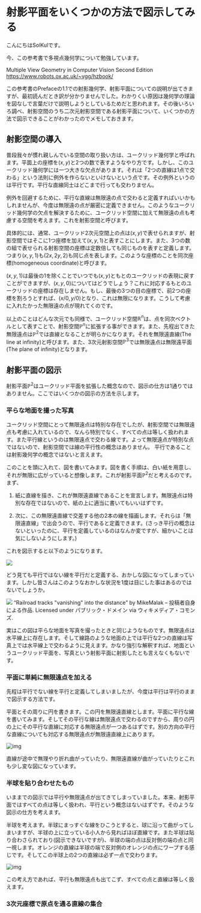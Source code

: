 # 射影平面をいくつかの方法で図示してみる

こんにちはSolKulです。

今、この参考書で多視点幾何学について勉強しています。

Multiple View Geometry in Computer Vision
Second Edition  
https://www.robots.ox.ac.uk/~vgg/hzbook/

この参考書のPrefaceの1.1での射影幾何学、射影平面についての説明が出てきますが、最初読んだとき訳が分かりませんでした。わかりくい原因は幾何学の理論を図なしで言葉だけで説明しようとしているためだと思われます。その後いろいろ調べ、射影空間のうち二次元射影空間である射影平面について、いくつかの方法で図示できることがわかったのでメモしておきます。

## 射影空間の導入

普段我々が慣れ親しんでいる空間の取り扱い方は、ユークリッド幾何学と呼ばれます。平面上の座標を$(x,y)$と2つの数で表すようなやり方です。しかし、このユークリッド幾何学には一つ大きな欠点があります。それは「2つの直線は1点で交わる」という法則に例外を作らないといけないという点です。その例外というのは平行です。平行な直線同士はどこまで行っても交わりません。

例外を回避するために、平行な直線は無限遠の点で交わると定義すればいいかもしれませんが、今度は無限遠の点が厳密に定義できません。このようなユークリッド幾何学の欠点を解決するために、ユークリッド空間に加えて無限遠の点も考慮する空間を考えます。これを射影空間と呼びます。

具体的には、通常、ユークリッド2次元空間上の点は$(x,y)$で表せられますが、射影空間ではそこに1つ座標を加えて$(x,y,1)$と表すことにします。また、3つの数の組で表せられる射影空間の座標は定数倍しても同じものを表すと定義します。つまり$(x,y,1)$も$(2x,2y,2)$も同じ点を表します。このような座標のことを同次座標(homogeneous coordinate)と呼びます。

$(x,y,1)$は最後の$1$を除くことでいつでも$(x,y)$ともとのユークリッドの表現に戻すことができますが、$(x,y,0)$についてはどうでしょう？これに対応するもとのユークリッドの座標は存在しません。もし、最後の3つの目の座標で、前2つの座標を割ろうとすれば、$(x/0,y/0)$となり、これは無限になります。こうして考慮に入れたかった無限遠の点が現れてくのです。

以上のことはどんな次元でも同様で、ユークリッド空間$\mathbb{R}^n$は、点を同次ベクトルとして表すことで、射影空間$\mathbb{P}^n$に拡張する事ができます。また、先程出てきた無限遠点は$\mathbb{P}^2$では直線となることが明らかになります。それを無限遠直線(The line at infinity)と呼びます。また、3次元射影空間$\mathbb{P}^3$では無限遠点は無限遠平面(The plane of infinity)となります。

## 射影平面の図示

射影平面$\mathbb{P}^2$はユークリッド平面を拡張した概念なので、図示の仕方は1通りではありません。ここではいくつかの図示の方法を示します。

### 平らな地面を撮った写真

ユークリッド空間にとって無限遠点は特別な存在でしたが、射影空間では無限遠点も考慮に入れているので、なんら特別でなく、すべての点は等しく扱われます。また平行線というのは無限遠点で交わる線です。よって無限遠点が特別な点ではないので、射影空間では線の平行性の概念はありません。 平行であることは射影幾何学の概念ではないと言えます。

このことを頭に入れて、図を書いてみます。図を書く手順は、白い紙を用意し、それが無限に広がっていると想像します。これが射影平面$\mathbb{P}^2$だと考えるのです。まず、

1. 紙に直線を描き、これが無限遠直線であることを宣言します。無限遠点は特別な存在ではないので、紙の上に適当に書いてもいいはずです。

2. 次に、この無限遠直線で交差する他の2本の線を描画します。それらは「無限遠直線」で出会うので、平行であると定義できます。(さっき平行の概念はないといったのに、平行を定義しているのはなんか変ですが、細かいことは気にしないようにします。)

これを図示すると以下のようになります。

![](figures/ProjectivePlane.png)

どう見ても平行ではない線を平行だと定義する、おかしな図になってしまっています。しかし皆さんはこのようなおかしな状況を1度は目にした事はあるのではないでしょうか。


![](figures/Railroad-Tracks-Perspective.jpg)
“Railroad tracks "vanishing" into the distance” by MikeMalak – 投稿者自身による作品. Licensed under パブリック・ドメイン via ウィキメディア・コモンズ.

実はこの図は平らな地面を写真を撮ったときと同じようなものです。無限遠点は水平線上に存在します。そして線路のような地面の上では平行な2つの直線は写真上では水平線上で交わるように見えます。かなり強引な解釈すれば、地面というユークリッド平面を、写真という射影平面に射影したとも言えなくもないです。

### 平面に単純に無限遠点を加える

先程は平行でない線を平行と定義してしまいましたが、今度は平行は平行のままで図示する方法です。

平面とその周りに円を書きます。この円を無限遠直線とします。平面に平行な線を書いてみます。そしてその平行な線は無限遠点で交わるのですから、周りの円の上にその平行な直線に対応する無限遠点が一つあるはずです。別の方向の平行な直線についても対応する無限遠点が無限遠直線上にあります。

![img](figures/ProjectivePlane02.png)

直線が途中で無理やり折れ曲がっていたり、無限遠直線が曲がっていたりとこれも少し変な図になっています。


### 半球を貼り合わせたもの

いままでの図示では平行や無限遠点が出てきてしまっていました。本来、射影平面ではすべての点は等しく扱われ、平行という概念はないはずです。そのような図示の仕方を考えます。

半球を考えます。半球にまっすぐな線をひこうとすると、球に沿って曲がってしまいますが、半球の上に立っている小人から見ればほぼ直線です。また半球は貼り合わさられており(図示できないですが)、半球の端の点は反対側の端の点と同一視します。オレンジの直線は半球の端で反対側のオレンジの点にワープする感じです。そしてこの半球上の2つの直線は必ず一点で交わります。

![img](figures/ProjectivePlane03.png)

この考え方であれば、平行も無限遠点も出てこず、すべての点と直線は等しく扱えます。


### 3次元座標で原点を通る直線の集合
